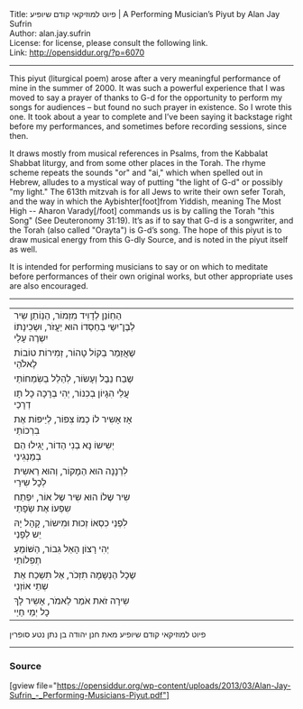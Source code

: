 <html>
<head></head>
<body>
Title: פיוט למוזיקאי קודם שיופיע | A Performing Musician’s Piyut by Alan Jay Sufrin<br />
Author: alan.jay.sufrin<br />
License: for license, please consult the following link.<br />
Link: <a href="http://opensiddur.org/?p=6070">http://opensiddur.org/?p=6070</a>
<p />
<hr />

This piyut (liturgical poem) arose after a very meaningful performance of mine in the summer of 2000. It was such a powerful experience that I was moved to say a prayer of thanks to G-d for the opportunity to perform my songs for audiences – but found no such prayer in existence. So I wrote this one. It took about a year to complete and I’ve been saying it backstage right before my performances, and sometimes before recording sessions, since then.

It draws mostly from musical references in Psalms, from the Kabbalat Shabbat liturgy, and from some other places in the Torah. The rhyme scheme repeats the sounds "or" and "ai," which when spelled out in Hebrew, alludes to a mystical way of putting "the light of G-d" or possibly "my light." The 613th mitzvah is for all Jews to write their own sefer Torah, and the way in which the Aybishter[foot]from Yiddish, meaning The Most High -- Aharon Varady[/foot] commands us is by calling the Torah "this Song" (See Deuteronomy 31:19). It’s as if to say that G-d is a songwriter, and the Torah (also called "Orayta") is G-d’s song. The hope of this piyut is to draw musical energy from this G-dly Source, and is noted in the piyut itself as well.

It is intended for performing musicians to say or on which to meditate before performances of their own original works, but other appropriate uses are also encouraged.

<hr />

<table style="margin-left: auto;margin-right: auto;">
<tbody>
<tr>
<td style="vertical-align: top;" width="46%">
<div class="liturgy"><span lang="he"><span lang="he">
הַחֽוֹנֵן לְדָוִיד מִזְמוֹר,‏
הַנֽוֹתֵן שִיר לְבֶן־יִשַי בְחַסְדוֹ הוּא יַעֲזֹר,‏
וּשְכִינָתוֹ יִשְרֶה עָלַי
</span></div></td>
 
<td width="53%"><div class="english">

</div></td></tr>


<tr><td style="vertical-align:top;" width="46%">
<div class="liturgy"><span lang="he">
שֶאֲזַמֵר בְקוֹל טָהוֹר,‏
זְמִירוֹת טוֹבוֹת לֶאלֹהַי
</span></div></td>
 
<td width="53%"><div class="english">

</div></td></tr>


<tr><td style="vertical-align:top;" width="46%">
<div class="liturgy"><span lang="he">
שֶבַח נֵבֶל וְעָשׂוֹר,‏
לְהַלֵל בְשִׂמְחוֹתַי
</span></div></td>
 
<td width="53%"><div class="english">

</div></td></tr>


<tr><td style="vertical-align:top;" width="46%">
<div class="liturgy"><span lang="he">
עֲלֵי הִגָיוֹן בְכִנוֹר,‏
יְהִי בְרָכָה כָל תָו דְרָכַי
</span></div></td>
 
<td width="53%"><div class="english">

</div></td></tr>


<tr><td style="vertical-align:top;" width="46%">
<div class="liturgy"><span lang="he">
אָז אָשִיר לוֹ כְמוֹ צִפּוֹר,‏
לְיַיפּוֹת אֶת בִרְכוֹתַי
</span></div></td>
 
<td width="53%"><div class="english">

</div></td></tr>


<tr><td style="vertical-align:top;" width="46%">
<div class="liturgy"><span lang="he">
יְשִישוֹ נָא בְנִי הַדוֹר,‏
יָגִילוּ הֵם בְמַנְגִינַי
</span></div></td>
 
<td width="53%"><div class="english">

</div></td></tr>


<tr><td style="vertical-align:top;" width="46%">
<div class="liturgy"><span lang="he">
לִרְנָנָה הוּא הַמָקוֹר,‏
וְהוּא רֵאשִית לְכָל שִירַי
</span></div></td>
 
<td width="53%"><div class="english">

</div></td></tr>


<tr><td style="vertical-align:top;" width="46%">
<div class="liturgy"><span lang="he">
שִיר שֶלוֹ הוּא שִיר שֶל אוֹר,‏
יִפְתַח שִפְעוֹ אֶת שְׂפָתַי
</span></div></td>
 
<td width="53%"><div class="english">

</div></td></tr>


<tr><td style="vertical-align:top;" width="46%">
<div class="liturgy"><span lang="he">
לִפְנֵי כִסְאוֹ זְכוּת וּמִישוֹר,‏
קָהָל יָהּ יֵש לְפָנַי
</span></div></td>
 
<td width="53%"><div class="english">

</div></td></tr>


<tr><td style="vertical-align:top;" width="46%">
<div class="liturgy"><span lang="he">
יְהִי רָצוֹן הָאֵל גִבוֹר,‏
הַשּׁוֹמֵעַ תְפִלוֹתַי
</span></div></td>
 
<td width="53%"><div class="english">

</div></td></tr>


<tr><td style="vertical-align:top;" width="46%">
<div class="liturgy"><span lang="he">
שֶכָל הַנְשָמָה תִזְכֹר,‏
אַל תִשְכַח אֶת שְתֵי אוֹזְנַי
</span></div></td>
 
<td width="53%"><div class="english">

</div></td></tr>


<tr><td style="vertical-align:top;" width="46%">
<div class="liturgy"><span lang="he">
שִירָה זֹאת אֹמַר לֵאמֹר,‏
אָשִיר לָךְ כָל יְמֵי חַיַי
</span></div></td>
 
<td width="53%"><div class="english">

</div></td></tr>
</tbody></table>

<div class="liturgy"><span lang="he">
פיוט למוזיקאי קודם שיופיע
מאת חנן יהודה בן נתן נטע סופרין
</span></div>

<hr />

<h3>Source</h3>

[gview file="https://opensiddur.org/wp-content/uploads/2013/03/Alan-Jay-Sufrin_-_Performing-Musicians-Piyut.pdf"]
</body>
</html>